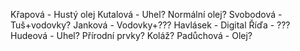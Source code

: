 Křapová - Hustý olej
Kutalová - Uhel? Normální olej?
Svobodová - Tuš+vodovky?
Janková - Vodovky+???
Havlásek - Digital
Říďa - ???
Hudeová - Uhel? Přírodní prvky? Koláž?
Padůchová - Olej?
